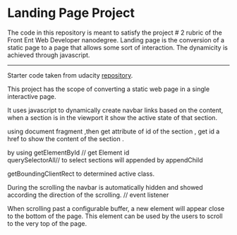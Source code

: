 # Landing Page Project

The code in this repository is meant to satisfy the project # 2 rubric of the Front Ent Web Developer nanodegree.
Landing page is the conversion of a static page to a page that allows some sort of interaction. The dynamicity is achieved through javascript.

___


Starter code taken from udacity [repository](https://github.com/udacity/fend/tree/refresh-2019/projects/landing-page).

This project has the scope of converting a static web page in a single interactive page.


It uses javascript to dynamically create navbar links based on the content, when a section is in the viewport it show the active state of that section.





using document fragment ,then get attribute of id of the section ,
get id a href to show the content of the section . 

by using getElementById // get Element id  
querySelectorAll// to select sections will appended by 
appendChild 

getBoundingClientRect to determined active class.


During the scrolling the navbar is automatically hidden and showed according the direction of the scrolling. // event listener







When scrolling past a configurable buffer, a new element will appear close to the bottom of the page. This element can be used by the users to scroll to the very top of the page.
